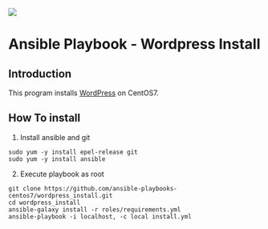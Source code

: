 [![](https://github.com/ansible-playbooks-centos7/wordpress_install/workflows/build/badge.svg)](https://github.com/ansible-playbooks-centos7/wordpress_install/actions?query=workflow%3Abuild)

# Ansible Playbook - Wordpress Install

## Introduction

This program installs [WordPress](https://wordpress.com) on CentOS7.

## How To install

1. Install ansible and git

```
sudo yum -y install epel-release git
sudo yum -y install ansible
```

2. Execute playbook as root

```
git clone https://github.com/ansible-playbooks-centos7/wordpress_install.git
cd wordpress_install
ansible-galaxy install -r roles/requirements.yml
ansible-playbook -i localhost, -c local install.yml
```
